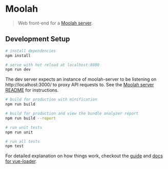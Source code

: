 # Moolah

> Web front-end for a [Moolah server](https://github.com/ajsutton/moolah-server).

## Development Setup

``` bash
# install dependencies
npm install

# serve with hot reload at localhost:8080
npm run dev
```

The dev server expects an instance of moolah-server to be listening on http://localhost:3000/ to proxy API requests to. See the [Moolah server README](https://github.com/ajsutton/moolah-server) for instructions.

``` bash
# build for production with minification
npm run build

# build for production and view the bundle analyzer report
npm run build --report

# run unit tests
npm run unit

# run all tests
npm test
```

For detailed explanation on how things work, checkout the [guide](http://vuejs-templates.github.io/webpack/) and [docs for vue-loader](http://vuejs.github.io/vue-loader).
